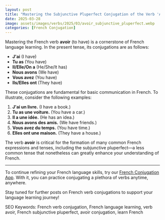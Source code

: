 ```yaml
---
layout: post
title: "Mastering the Subjunctive Pluperfect Conjugation of the Verb 'Avoir'"
date: 2025-03-28
image: assets/images/verbs/2025/03/avoir_subjunctive_pluperfect.webp
categories: [French Conjugation]
---
```


Mastering the French verb **avoir** (to have) is a cornerstone of French language learning. In the present tense, its conjugations are as follows:

- **J'ai** (I have)
- **Tu as** (You have)
- **Il/Elle/On a** (He/She/It has)
- **Nous avons** (We have)
- **Vous avez** (You have)
- **Ils/Elles ont** (They have)

These conjugations are fundamental for basic communication in French. To illustrate, consider the following examples:

1. **J'ai un livre.** (I have a book.)
2. **Tu as une voiture.** (You have a car.)
3. **Il a une idée.** (He has an idea.)
4. **Nous avons des amis.** (We have friends.)
5. **Vous avez du temps.** (You have time.)
6. **Elles ont une maison.** (They have a house.)

The verb **avoir** is critical for the formation of many common French expressions and tenses, including the subjunctive pluperfect—a less common tense that nonetheless can greatly enhance your understanding of French.

---

To continue refining your French language skills, try our [French Conjugation App]({{site.appStore.url}}). With it, you can practice conjugating a plethora of verbs anytime, anywhere.

Stay tuned for further posts on French verb conjugations to support your language learning journey!

SEO Keywords: French verb conjugation, French language learning, verb avoir, French subjunctive pluperfect, avoir conjugation, learn French